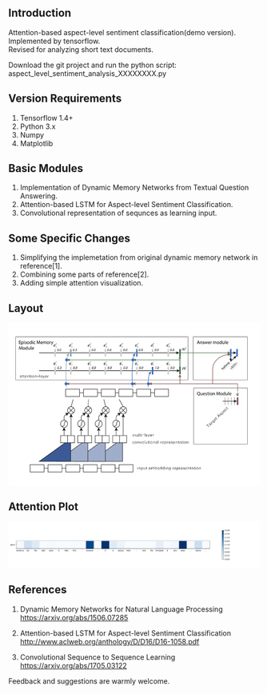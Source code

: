 ## Introduction
Attention-based aspect-level sentiment classification(demo version). Implemented by tensorflow.  
Revised for analyzing short text documents.

Download the git project and run the python script: aspect_level_sentiment_analysis_XXXXXXXX.py

## Version Requirements
1. Tensorflow 1.4+
2. Python 3.x
3. Numpy
4. Matplotlib


## Basic Modules
1. Implementation of Dynamic Memory Networks from Textual Question Answering.
2. Attention-based LSTM for Aspect-level Sentiment Classification.
3. Convolutional representation of sequnces as learning input.


## Some Specific Changes
1. Simplifying the implemetation from original dynamic memory network in reference[1].  
2. Combining some parts of reference[2].  
3. Adding simple attention visualization.  
  

## Layout
<img src="./plot/attention_based_layout.jpg" width = "600" height = "" alt="pic01" align=center />


## Attention Plot  
![pic02](./plot/attention_plot_epoch3_sample5.png)


## References
1. Dynamic Memory Networks for Natural Language Processing  
https://arxiv.org/abs/1506.07285

2. Attention-based LSTM for Aspect-level Sentiment Classification  
http://www.aclweb.org/anthology/D/D16/D16-1058.pdf

3. Convolutional Sequence to Sequence Learning   
https://arxiv.org/abs/1705.03122
    
      
      
Feedback and suggestions are warmly welcome.  
